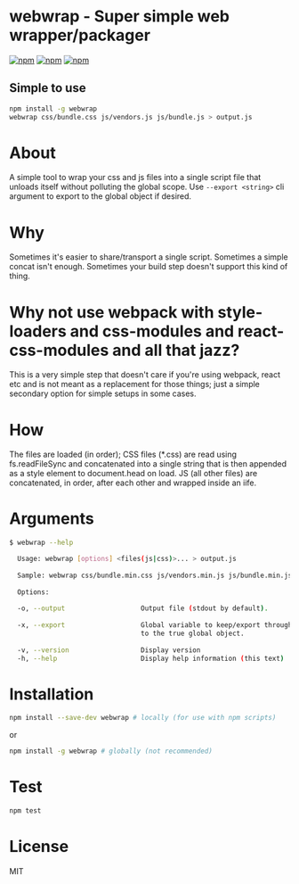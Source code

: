 # webwrap - Super simple web wrapper/packager

[![npm](https://img.shields.io/npm/v/webwrap.svg?maxAge=3600)](https://www.npmjs.com/package/wrollup)
[![npm](https://img.shields.io/npm/dm/webwrap.svg?maxAge=3600)](https://www.npmjs.com/package/wrollup)
[![npm](https://img.shields.io/npm/l/webwrap.svg?maxAge=3600)](https://www.npmjs.com/package/wrollup)

## Simple to use
```bash
npm install -g webwrap
webwrap css/bundle.css js/vendors.js js/bundle.js > output.js
```

# About
A simple tool to wrap your css and js files into a single script file that unloads itself without polluting the global scope. Use `--export <string>` cli argument to export to the global object if desired.

# Why
Sometimes it's easier to share/transport a single script. Sometimes a simple concat isn't enough. Sometimes your build step doesn't support this kind of thing.

# Why not use webpack with style-loaders and css-modules and react-css-modules and all that jazz?
This is a very simple step that doesn't care if you're using webpack, react etc and is not meant as a replacement for those things; just a simple secondary option for simple setups in some cases.

# How
The files are loaded (in order); CSS files (*.css) are read using fs.readFileSync and concatenated into a single string that is then appended as a style element to document.head on load.
JS (all other files) are concatenated, in order, after each other and wrapped inside an iife.

# Arguments
```bash
$ webwrap --help

  Usage: webwrap [options] <files(js|css)>... > output.js
  
  Sample: webwrap css/bundle.min.css js/vendors.min.js js/bundle.min.js > output.js
  
  Options:
  
  -o, --output                   Output file (stdout by default).
                                                                    
  -x, --export                   Global variable to keep/export through
                                 to the true global object.
                                 
  -v, --version                  Display version
  -h, --help                     Display help information (this text)
```

# Installation
```bash
npm install --save-dev webwrap # locally (for use with npm scripts)
```
or
```bash
npm install -g webwrap # globally (not recommended)
```

# Test
```bash
npm test
```

# License
MIT

